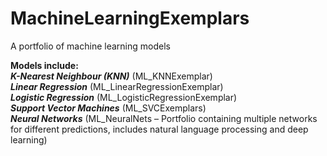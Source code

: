 # MachineLearningExemplars
A portfolio of machine learning models


**Models include:**
<br>
<strong><em>K-Nearest Neighbour (KNN)</em></strong> (ML_KNNExemplar)
<br>
<strong><em>Linear Regression</em></strong> (ML_LinearRegressionExemplar)
<br>
<strong><em>Logistic Regression</em></strong> (ML_LogisticRegressionExemplar)
<br>
<strong><em>Support Vector Machines</em></strong> (ML_SVCExemplars)
<br>
<strong><em>Neural Networks</em></strong> (ML_NeuralNets – Portfolio containing multiple networks for different predictions, includes natural language processing and deep learning)
